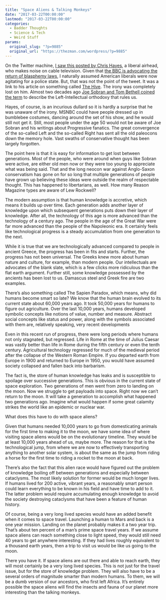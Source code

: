 ```yaml
---
title: "Space Aliens & Talking Monkeys"
date: "2017-03-22T00:00:00"
lastmod: "2017-03-22T00:00:00"
categories:
  - Badder Thoughts
  - Science & Tech
  - Weird Stuff
params:
  original_slug: "?p=9885"
  original_url: "https://thezman.com/wordpress/?p=9885"
---
```


On the Twitter machine,
<a href="https://twitter.com/TheRealZBlog/status/844230228817969153"
target="_blank">I saw this posted by Chris Hayes</a>, a liberal airhead,
who makes noise on cable television. Given that <a
href="http://www.breitbart.com/tech/2017/03/17/right-punishment-blasphemy-asks-muslim-focused-bbc-channel/"
target="_blank">the BBC is advocating the return of blasphemy laws</a>,
I naturally assumed American liberals were now agitating for a police
state. But, that was not the point of the tweet. It was a link to his
article on something called <a
href="http://www.vanityfair.com/news/2017/03/virtual-reality-training-police-shootings"
target="_blank">The Hive</a>. The irony was completely lost on him.
Almost two decades ago
<a href="http://www.sobran.com/hive/" target="_blank">Joe Sobran and Tom
Bethell coined the term</a> to describe the Left-Intellectual orthodoxy
that rules us.

Hayes, of course, is an incurious dullard so it is hardly a surprise
that he was unaware of the irony. MSNBC could have people dressed up in
bumblebee costumes, dancing around the set of his show, and he would
still not get it. Still, most people under the age 50 would not be aware
of Joe Sobran and his writings about Progressive fanatics. The great
convergence of the so-called Left and the so-called Right has sent all
the old paleocons down the memory hole. Vast swaths of conservative
thought has been largely forgotten.

The point here is that it is easy for information to get lost between
generations. Most of the people, who were around when guys like Sobran
were active, are either old men now or they were too young to appreciate
what was being said. That and the long neocon war against Anglo-Saxon
conservatism has gone on for so long that multiple generations of people
have grown up believing these ideas were outside the realm of
respectable thought. This has happened to libertarians, as well. How
many Reason Magazine types are aware of Lew Rockwell?

The modern assumption is that human knowledge is accretive, which means
it builds up over time. Each generation adds another layer of knowledge
upon which subsequent generations puts down their layer of knowledge.
After all, the technology of this age is more advanced than the
technology of a century ago. The people in the age of the Great War were
far more advanced than the people of the Napoleonic era. It certainly
feels like technological progress is a steady accumulation from one
generation to the next.

While it is true that we are technologically advanced compared to people
in ancient Greece, the progress has been in fits and starts. Further,
the progress has not been universal. The Greeks knew more about human
nature and culture, for example, than modern people. Our intellectuals
are advocates of the blank slate, which is a few clicks more ridiculous
than the flat earth argument. Further still, some knowledge possessed by
the ancients has been lost to us. Damascus steel and Greek fire are two
examples.

There’s also something called The Sapien Paradox, which means, why did
humans become smart so late? We know that the human brain evolved to its
current state about 60,000 years ago. It took 50,000 years for humans to
figure out agriculture. Over the last 10,000 years, humans developed
symbolic concepts like notions of value, number and measure. Abstract
social concepts like status and power, along with the symbols associated
with them are, relatively speaking, very recent developments

Even in this recent run of progress, there were long periods where
humans not only stagnated, but regressed. Life in Rome at the time of
Julius Caesar was vastly better than life in Rome during the fifth
century or even the tenth century. Agricultural technology regressed for
much of the medieval period after the collapse of the Western Roman
Empire. If you departed earth from Europe in 1900 and returned to Europe
in 1950, you would have assumed society collapsed and fallen back into
barbarism.

The fact is, the store of human knowledge has leaks and is susceptible
to spoilage over successive generations. This is obvious in the current
state of space exploration. Two generations of men went from zero to
landing on the moon. Now we struggle to get payloads into space. Right
now we can’t return to the moon. It will take a generation to accomplish
what happened two generations ago. Imagine what would happen if some
great calamity strikes the world like an epidemic or nuclear war.

What does this have to do with space aliens?

Given that humans needed 10,000 years to go from domesticating animals
for the first time to making it to the moon, we have some idea of where
visiting space aliens would be on the evolutionary timeline. They would
be at least 10,000 years ahead of us, maybe more. The reason for that is
the technological jump, from where we are now to effectively
transporting anything to another solar system, is about the same as the
jump from riding a horse for the first time to riding a rocket to the
moon at back.

There’s also the fact that this alien race would have figured out the
problem of knowledge boiling off between generations and especially
between cataclysms. The most likely solution for former would be much
longer lives. If humans lived for 200 active, vibrant years, a
reasonably smart person could learn everything to be known in his field
and have time to add to it. The latter problem would require
accumulating enough knowledge to avoid the society destroying cataclysms
that have been a feature of human history.

Of course, being a very long lived species would have an added benefit
when it comes to space travel. Launching a human to Mars and back is a
one year mission. Landing on the planet probably makes it a two year
trip. That’s about ten percent of a man’s prime space travel years. If
we assume space aliens can reach something close to light speed, they
would still need 40 years to get anywhere interesting. If they had lives
roughly equivalent to a thousand earth years, then a trip to visit us
would be like us going to the moon.

There you have it. If space aliens are out there and able to reach
earth, they will most certainly be a very long lived species. This is
not just for the travel issue, but for the store of knowledge problem.
They will also have to be a several orders of magnitude smarter than
modern humans. To them, we will be a dumb version of our ancestors, who
first left Africa. It’s entirely possible the space aliens will find the
insects and fauna of our planet more interesting than the talking
monkeys.
